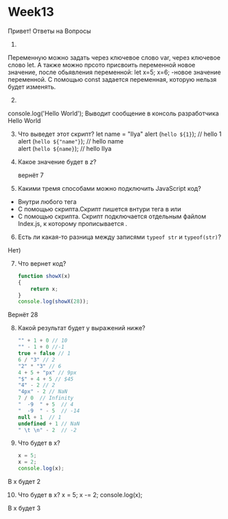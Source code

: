 # Week13
Привет!
Ответы на Вопросы

1. 

Переменную можно задать через ключевое слово var, через ключевое слово let. А также можно прсото присвоить переменной новое значение, после обьявления переменной:
 let x=5;
 x=6; -новое значение переменной.
 С помощью const задается переменная, которую нельзя будет изменять.

2.
  console.log('Hello World'); Выводит сообщение в консоль  разработчика Hello World

3. Что выведет этот скрипт?
 let name = "Ilya"
alert (`hello ${1}`);      //   hello 1  
alert (`hello ${"name"}`);  // hello name  
alert (`hello ${name}`);   //  hello Ilya  
 
    
    
4. Какое значение будет в *z*?
    
    вернёт 7
    
5. Какими тремя способами можно подключить JavaScript код?
- Внутри любого тега 
- C помощью скрипта.Скрипт пишется внтури тега <script></script> в <head> или <body>
- C помощью скрипта. Скрипт подключается отдельным файлом Index.js, к которому прописывается <script src="index.js"></script>.

6. Есть ли какая-то разница между записями `typeof str` и `typeof(str)`?


Нет)

7. Что вернет код? 
    
    ```jsx
    function showX(x)
    { 
    	return x;
    }
    console.log(showX(28));
    ```


Вернёт 28

8. Какой результат будет у выражений ниже?
    
    ```jsx
    "" + 1 + 0 // 10
    "" - 1 + 0 //-1
    true + false // 1
    6 / "3" // 2
    "2" * "3" // 6
    4 + 5 + "px" // 9px
    "$" + 4 + 5 // $45
    "4" - 2 // 2
    "4px" - 2 // NaN
    7 / 0  // Infinity
    "  -9  " + 5  // 4
    "  -9  " - 5  // -14
    null + 1  // 1
    undefined + 1 // NaN
    " \t \n" - 2  // -2
    ```

    
9. Что будет в x?
    
    ```jsx
    x = 5; 
    x = 2;
    console.log(x);
    ```
В x будет 2

10. Что будет в x?
x = 5; 
x -= 2;
console.log(x);

В x будет 3
